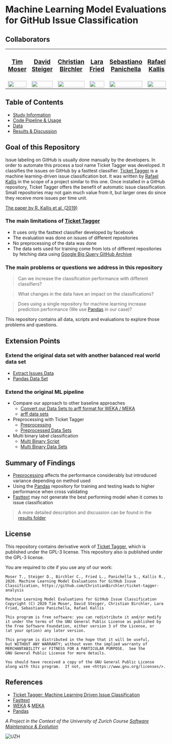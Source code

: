# Machine Learning Model Evaluations for GitHub Issue Classification



## Collaborators




<table style="width:100%; border-collapse:collapse; border: 0;">
  <tr>
    <td>
        <h3 align="center"><a href="https://github.com/TimDeanMoser">Tim Moser</a></h3>
    </td>
    <td>
        <h3 align="center"><a href="https://github.com/LeguDave">David Steiger</a></h3>
    </td>
    <td>
        <h3 align="center"><a href="https://github.com/ChristianBirchler">Christian Birchler</a></h3>
    </td>
    <td>
        <h3 align="center"><a href="https://github.com/LaraFr">Lara Fried</a></h3>
    </td>
    <td>
        <h3 align="center"><a href="https://github.com/spanichella">Sebastiano Panichella</a></h3>
    </td>
    <td>
        <h3 align="center"><a href="https://github.com/rafaelkallis">Rafael Kallis</a></h3>
    </td>
  </tr>
  <tr>
    <td>
        <a href="https://github.com/TimDeanMoser">
            <img src="https://avatars0.githubusercontent.com/u/56076095?s=460&u=b18b975c4570628eee4fa5d24439c384f1f70c6c&v=4" width="100%" />
        </a>
    </td>
    <td>
        <a href="https://github.com/LeguDave">
            <img src="https://avatars2.githubusercontent.com/u/55451472?s=460&u=0728bfc37d68f34357ac2825ae14a4af715c6ebd&v=4" width="100%" />
        </a>
    </td>
    <td>
        <a href="https://github.com/ChristianBirchler">
            <img src="https://avatars0.githubusercontent.com/u/33133633?s=460&u=0c04c3ba77c1a999f0d087646c38b4902a1c665a&v=4" width="100%" />
        </a>
    </td>
    <td>
        <a href="https://github.com/LaraFr">
            <img src="https://avatars3.githubusercontent.com/u/34027454?s=460&v=4" width="100%" />
        </a>
    </td>
    <td>
        <a href="https://github.com/spanichella">
            <img src="https://avatars1.githubusercontent.com/u/5339914?s=460&u=ea140c59718ae85b6b33fa97cabb4232a084f30a&v=4" width="100%" />
        </a>
    </td>
    <td>
        <a href="https://github.com/rafaelkallis">
            <img src="https://avatars3.githubusercontent.com/u/9661903?s=460&u=ae6e33f486ad0fed762cb7d8f1e07d4540130b27&v=4" width="100%" />
        </a>
    </td>
  </tr>
</table>


## Table of Contents
- [Study Information](./study)
- [Code Pipeline & Usage](./code-pipeline)  
- [Data](./datasets)  
- [Results & Discussion](./results)  

## Goal of this Repository
Issue labeling on GitHub is usually done manually by the developers. In order to automate this process a tool name Ticket Tagger was developed. It classifies the issues on GitHub by a fasttest classifier. [Ticket Tagger](https://github.com/rafaelkallis/ticket-tagger/tree/master/src) is a machine learning-driven issue classification bot. It was written by [Rafael Kallis](https://github.com/rafaelkallis) in the scope of a project similar to this one. Once installed in a GitHub repository, Ticket Tagger offers the benefit of automatic issue classification. Small repositories may not gain much value from it, but larger ones do since they receive more issues per time unit.

[The paper by R. Kallis et al. (2019)](https://doi.org/10.1109/ICSME.2019.00070)   

### The main limitations of [Ticket Tagger](https://github.com/rafaelkallis/ticket-tagger/tree/master/src)
- It uses only the fasttext classifier developed by facebook
- The evaluation was done on issues of different repositories
- No preprocessing of the data was done
- The data sets used for training come from lots of different repositories by fetching data using [Google Big Query GitHub Archive](https://codelabs.developers.google.com/codelabs/bigquery-github#0)

### The main problems or questions we address in this repository 
>Can we increase the classification performance with different classifiers?

>What changes in the data have an impact on the classifications?

>Does using a single repository for machine learning increase prediction performance (We use [Pandas](https://github.com/pandas-dev/pandas) in our case)?

This repository contains all data, scripts and evaluations to explore those problems and questions.

## Extension Points  
### Extend the original data set with another balanced real world data set  
* [Extract Issues Data](./code-pipeline/README.md)
* [Pandas Data Set](./datasets/README.md)
### Extend the original ML pipeline
* Compare our approach to other baseline approaches
    * [Convert our Data Sets to arff format for WEKA / MEKA](./code-pipeline/README.md)
    * [arff data sets](./datasets/README.md)
* Preprocessing with Ticket Tagger
    * [Preprocessing](./code-pipeline/README.md)
    * [Preprocessed Data Sets](./datasets/README.md)
* Multi binary label classification
    * [Multi Binary Script](./code-pipeline/README.md)
    * [Multi Binary Data Sets](./datasets/README.md)

## Summary of Findings

- [Preprocessing](./code-pipeline/stemming) affects the performance considerably but introduced variance depending on method used
- Using the [Pandas](https://pandas.pydata.org/) repository for training and testing leads to higher performance when cross validating
- [Fasttext](https://fasttext.cc/) may not generate the best performing model when it comes to issue classification

> A more detailed description and discussion can be found in the [results folder](./results)



## License

This repository contains derivative work of [Ticket Tagger](https://github.com/rafaelkallis/ticket-tagger), which is published under the GPL-3 license. This repository also is published under the GPL-3 license.

You are required to cite if you use any of our work:

```
Moser T., Steiger D., Birchler C., Fried L., Panichella S., Kallis R., 2020. Machine Learning Model Evaluations for GitHub Issue Classification, https://github.com/ChristianBirchler/ticket-tagger-analysis
```

```
Machine Learning Model Evaluations for GitHub Issue Classification
Copyright (C) 2020 Tim Moser, David Steiger, Christian Birchler, Lara Fried, Sebastiano Panichella, Rafael Kallis

This program is free software: you can redistribute it and/or modify
it under the terms of the GNU General Public License as published by
the Free Software Foundation, either version 3 of the License, or
(at your option) any later version.

This program is distributed in the hope that it will be useful,
but WITHOUT ANY WARRANTY; without even the implied warranty of
MERCHANTABILITY or FITNESS FOR A PARTICULAR PURPOSE.  See the
GNU General Public License for more details.

You should have received a copy of the GNU General Public License
along with this program.  If not, see <https://www.gnu.org/licenses/>.
```


## References

 
- [Ticket Tagger: Machine Learning Driven Issue Classification](https://doi.org/10.1109/ICSME.2019.00070)  
- [Fasttext](https://fasttext.cc/)  
- [WEKA](https://www.cs.waikato.ac.nz/ml/weka/) & [MEKA](https://waikato.github.io/meka/)  
- [Pandas](https://pandas.pydata.org/)  

*A Project in the Context of the University of Zurich Course [Software Maintenance & Evolution](https://www.ifi.uzh.ch/en/seal/teaching/courses/sme.html)*

![UZH](https://www.uzh.ch/cmsssl/terrific/modules/Logo/img/uzh_logo_e_pos_web_main.jpg)



